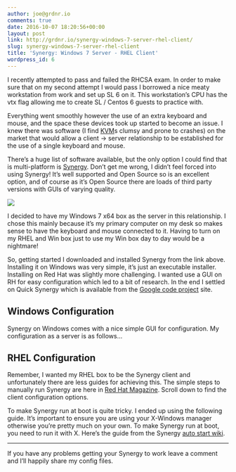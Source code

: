 ```yaml
---
author: joe@grdnr.io
comments: true
date: 2016-10-07 18:20:56+00:00
layout: post
link: http://grdnr.io/synergy-windows-7-server-rhel-client/
slug: synergy-windows-7-server-rhel-client
title: 'Synergy: Windows 7 Server - RHEL Client'
wordpress_id: 6
---
```


I recently attempted to pass and failed the RHCSA exam. In order to make sure that on my second attempt I would pass I borrowed a nice meaty workstation from work and set up SL 6 on it. This workstation’s CPU has the vtx flag allowing me to create SL / Centos 6 guests to practice with.




Everything went smoothly however the use of an extra keyboard and mouse, and the space these devices took up started to become an issue. I knew there was software (I find [KVM](https://www.amazon.co.uk/s?ie=UTF8&x=0&ref_=nb_sb_ss_i_0_3&y=0&field-keywords=kvm%20switch&url=search-alias%3Daps&sprefix=kvm&_encoding=UTF8&tag=shilon-21&linkCode=ur2&camp=1634&creative=19450)s clumsy and prone to crashes) on the market that would allow a client -> server relationship to be established for the use of a single keyboard and mouse.





There’s a huge list of software available, but the only option I could find that is multi-platform is [Synergy](http://synergy-foss.org/). Don’t get me wrong, I didn’t feel forced into using Synergy! It’s well supported and Open Source so is an excellent option, and of course as it’s Open Source there are loads of third party versions with GUIs of varying quality.





[![](http://images.grdnr.io/2011/09/synergy.jpg)](http://images.grdnr.io/2011/09/synergy.jpg)





I decided to have my Windows 7 x64 box as the server in this relationship. I chose this mainly because it’s my primary computer on my desk so makes sense to have the keyboard and mouse connected to it. Having to turn on my RHEL and Win box just to use my Win box day to day would be a nightmare!





So, getting started I downloaded and installed Synergy from the link above. Installing it on Windows was very simple, it’s just an executable installer. Installing on Red Hat was slightly more challenging. I wanted use a GUI on RH for easy configuration which led to a bit of research. In the end I settled on Quick Synergy which is available from the [Google code project](http://code.google.com/p/quicksynergy/) site.





## Windows Configuration





Synergy on Windows comes with a nice simple GUI for configuration. My configuration as a server is as follows…





## RHEL Configuration





Remember, I wanted my RHEL box to be the Synergy client and unfortunately there are less guides for achieving this. The simple steps to manually run Synergy are here in [Red Hat Magazine](http://magazine.redhat.com/2007/10/18/sharing-a-keyboard-and-mouse-with-synergy/). Scroll down to find the client configuration options.





To make Synergy run at boot is quite tricky. I ended up using the following guide. It’s important to ensure you are using your X-Windows manager otherwise you’re pretty much on your own. To make Synergy run at boot, you need to run it with X. Here’s the guide from the Synergy [auto start wiki](http://synergy-foss.org/pm/projects/synergy/wiki/Autostart).





* * *





If you have any problems getting your Synergy to work leave a comment and I’ll happily share my config files.
